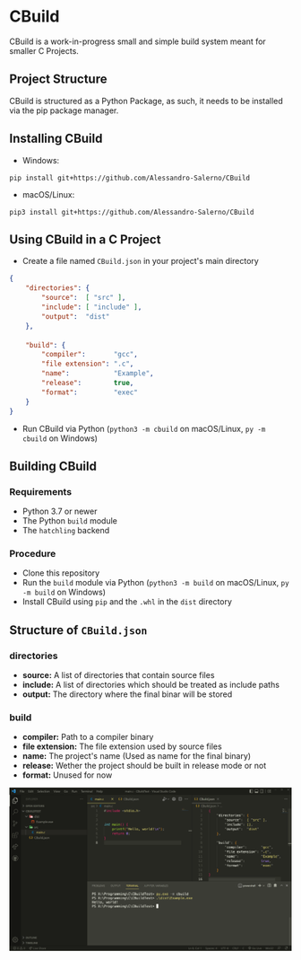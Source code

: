 # CBuild
CBuild is a work-in-progress small and simple build system meant for smaller C Projects.

## Project Structure
CBuild is structured as a Python Package, as such, it needs to be installed via the pip package manager.

## Installing CBuild
* Windows:
```
pip install git+https://github.com/Alessandro-Salerno/CBuild
```
* macOS/Linux:
```
pip3 install git+https://github.com/Alessandro-Salerno/CBuild
```

## Using CBuild in a C Project
* Create a file named `CBuild.json` in your project's main directory
```json
{
    "directories": {
        "source":  [ "src" ],
        "include": [ "include" ],
        "output":  "dist"
    },

    "build": {
        "compiler":       "gcc",
        "file extension": ".c",
        "name":           "Example",
        "release":        true,
        "format":         "exec"
    }
}
```
* Run CBuild via Python (`python3 -m cbuild` on macOS/Linux, `py -m cbuild` on Windows)

## Building CBuild
### Requirements
* Python 3.7 or newer
* The Python `build` module
* The `hatchling` backend
### Procedure
* Clone this repository
* Run the `build` module via Python (`python3 -m build` on macOS/Linux, `py -m build`  on Windows)
* Install CBuild using `pip` and the `.whl` in the `dist` directory

## Structure of `CBuild.json`
### directories
* **source:** A list of directories that contain source files
* **include:** A list of directories which should be treated as include paths
* **output:** The directory where the final binar will be stored
### build
* **compiler:** Path to a compiler binary
* **file extension:** The file extension used by source files
* **name:** The project's name (Used as name for the final binary)
* **release:** Wether the project should be built in release mode or not
* **format:** Unused for now


<div align="center">
    <img src=".github/Example.PNG">
</div>
